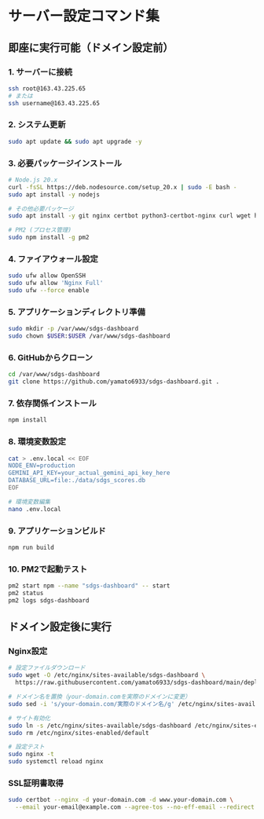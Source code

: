 # サーバー設定コマンド集

## 即座に実行可能（ドメイン設定前）

### 1. サーバーに接続
```bash
ssh root@163.43.225.65
# または
ssh username@163.43.225.65
```

### 2. システム更新
```bash
sudo apt update && sudo apt upgrade -y
```

### 3. 必要パッケージインストール
```bash
# Node.js 20.x
curl -fsSL https://deb.nodesource.com/setup_20.x | sudo -E bash -
sudo apt install -y nodejs

# その他必要パッケージ
sudo apt install -y git nginx certbot python3-certbot-nginx curl wget htop

# PM2 (プロセス管理)
sudo npm install -g pm2
```

### 4. ファイアウォール設定
```bash
sudo ufw allow OpenSSH
sudo ufw allow 'Nginx Full'  
sudo ufw --force enable
```

### 5. アプリケーションディレクトリ準備
```bash
sudo mkdir -p /var/www/sdgs-dashboard
sudo chown $USER:$USER /var/www/sdgs-dashboard
```

### 6. GitHubからクローン
```bash
cd /var/www/sdgs-dashboard
git clone https://github.com/yamato6933/sdgs-dashboard.git .
```

### 7. 依存関係インストール
```bash
npm install
```

### 8. 環境変数設定
```bash
cat > .env.local << EOF
NODE_ENV=production
GEMINI_API_KEY=your_actual_gemini_api_key_here
DATABASE_URL=file:./data/sdgs_scores.db
EOF

# 環境変数編集
nano .env.local
```

### 9. アプリケーションビルド
```bash
npm run build
```

### 10. PM2で起動テスト
```bash
pm2 start npm --name "sdgs-dashboard" -- start
pm2 status
pm2 logs sdgs-dashboard
```

## ドメイン設定後に実行

### Nginx設定
```bash
# 設定ファイルダウンロード
sudo wget -O /etc/nginx/sites-available/sdgs-dashboard \
  https://raw.githubusercontent.com/yamato6933/sdgs-dashboard/main/deploy/nginx-config.conf

# ドメイン名を置換（your-domain.comを実際のドメインに変更）
sudo sed -i 's/your-domain.com/実際のドメイン名/g' /etc/nginx/sites-available/sdgs-dashboard

# サイト有効化
sudo ln -s /etc/nginx/sites-available/sdgs-dashboard /etc/nginx/sites-enabled/
sudo rm /etc/nginx/sites-enabled/default

# 設定テスト
sudo nginx -t
sudo systemctl reload nginx
```

### SSL証明書取得
```bash
sudo certbot --nginx -d your-domain.com -d www.your-domain.com \
  --email your-email@example.com --agree-tos --no-eff-email --redirect
```
